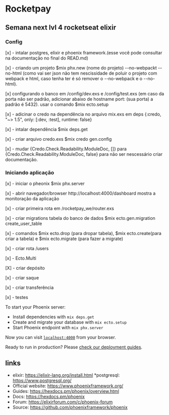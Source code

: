 # Rocketpay
## Semana next lvl 4 rocketseat elixir

### Config
[x] - intalar postgres, elixir e phoenix framework.(esse você pode consultar na documentação no final do READ.md)

[x] - criando um projeto $mix phx.new (nome do projeto) --no-webpackt --no-html (como vai ser json não tem nescissidade de poluir o projeto com webpack e html, caso tenha ter é só remover o --no-webpack e o --no-html).

[x] configurando o banco em /config/dev.exs e /config/test.exs (em caso da porta não ser padrão, adicionar abaixo de hostname port: (sua porta) a padrão é 5432).
usar o comando $mix ecto.setup

[x] - adicinar o credo na dependência no arquivo mix.exs em deps  {:credo, "~> 1.5", only: [:dev, :test], runtime: false} 

[x] - intalar dependência $mix deps.get

[x] - criar arquivo credo.exs $mix credo gen.config

[x] - mudar {Credo.Check.Readability.ModuleDoc, []} para {Credo.Check.Readability.ModuleDoc, false} para não ser nescessário criar documentação.

### Iniciando aplicação

[x] - iniciar o pheonix $mix phx.server

[x] - abrir navegador/browser http://localhost:4000/dashboard mostra a monitoração da aplicação

[x] - criar primeira rota em /rocketpay_we/router.exs

[x] - criar migrations tabela do banco de dados $mix ecto.gen.migration create_user_table

[x] - comandos $mix ecto.drop (para dropar tabela), $mix ecto.create(para criar a tabela) e $mix ecto.migrate (para fazer  a migrate)

[x] - criar rota /users

[x] - Ecto.Multi 

[X] - criar depósito

[x] - criar saque

[x] - criar transferência

[x] - testes



To start your Phoenix server:

  * Install dependencies with `mix deps.get`
  * Create and migrate your database with `mix ecto.setup`
  * Start Phoenix endpoint with `mix phx.server`

Now you can visit [`localhost:4000`](http://localhost:4000) from your browser.

Ready to run in production? Please [check our deployment guides](https://hexdocs.pm/phoenix/deployment.html).

## links

  * elixir: https://elixir-lang.org/install.html
  *postgresql: https://www.postgresql.org/
  * Official website: https://www.phoenixframework.org/
  * Guides: https://hexdocs.pm/phoenix/overview.html
  * Docs: https://hexdocs.pm/phoenix
  * Forum: https://elixirforum.com/c/phoenix-forum
  * Source: https://github.com/phoenixframework/phoenix
  


